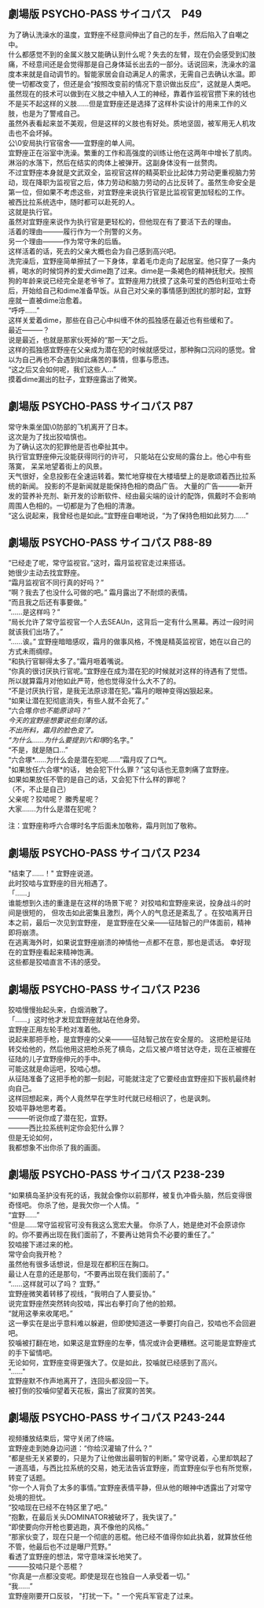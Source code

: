 ## 劇場版 PSYCHO-PASS サイコパス　P49

为了确认洗澡水的温度，宜野座不经意间伸出了自己的左手，然后陷入了自嘲之中。<br>
什么都感觉不到的金属义肢又能确认到什么呢？失去的左臂，现在仍会感受到幻肢痛，不经意间还是会觉得那是自己身体延长出去的一部分。话说回来，洗澡水的温度本来就是自动调节的。智能家居会自动满足人的需求，无需自己去确认水温。即使一切都改变了，但还是会“按照改变前的情况下意识做出反应”，这就是人类吧。<br>
虽然现在的技术可以做到在义肢之中植入人工的神经，靠着作监视官攒下来的钱也不是买不起这样的义肢……但是宜野座还是选择了这样朴实设计的用来工作的义肢，也是为了警戒自己。<br>
虽然外表看起来並不美观，但是这样的义肢也有好处。质地坚固，被军用无人机攻击也不会坏掉。<br>
公\0安局执行官宿舍——宜野座的单人间。<br>
宜野座正在浴室中洗澡。繁重的工作和高强度的训练让他在这两年中增长了肌肉。淋浴的水落下，然后在结实的肉体上被弹开。这副身体没有一丝赘肉。<br>
不过宜野座本身就是文武双全，监视官这样的精英职业比起体力劳动更重视脑力劳动，现在降职为监视官之后，体力劳动和脑力劳动的占比反转了。虽然生命安全是第一位，但如果不考虑这些，对宜野座来说执行官是比监视官更加轻松的工作。<br>
被西比拉系统选中，随时都可以赴死的人。<br>
这就是执行官。<br>
虽然对宜野座来说作为执行官是更轻松的，但他现在有了要活下去的理由。<br>
活着的理由———履行作为一个刑警的义务。<br>
另一个理由———作为常守朱的后盾。<br>
这样活着的话，死去的父亲大概也会为自己感到高兴吧。<br>
洗完澡后，宜野座简单擦拭了一下身体，拿着毛巾走向了起居室。他只穿了一条内裤，喝水的时候饲养的爱犬dime跑了过来。dime是一条褐色的精神抚慰犬。按照狗的年龄来说已经完全是老爷爷了。宜野座用力抚摸了这条可爱的西伯利亚哈士奇后，开始给自己和dime准备早饭。从自己对父亲的事情感到困扰的那时起，宜野座就一直被dime治愈着。<br>
“呼呼……”<br>
这样关爱着dime，那些在自己心中纠缠不休的孤独感在最近也有些缓和了。<br>
最近———？<br>
说是最近，也就是那家伙死掉的“那一天”之后。<br>
这样的孤独感宜野座在父亲成为潜在犯的时候就感受过，那种胸口沉闷的感觉。曾以为自己再也不会遇到如此痛苦的事情，但事与愿违。<br>
“这之后又会如何呢，我们这些人…”<br>
摸着dime漏出的肚子，宜野座露出了微笑。<br>

## 劇場版 PSYCHO-PASS サイコパス  P87

常守朱乘坐国\0防部的飞机离开了日本。 <br>
这次是为了找出狡啮慎也。 <br>
为了确认这次的犯罪他是否也牵扯其中。 <br>
执行官宜野座伸元没能获得同行的许可， 只能站在公安局的露台上。他心中有些落寞， 呆呆地望着街上的风景。 <br>
天气很好，全息投影在全速运转着。繁忙地穿梭在大楼墙壁上的是歌颂着西比拉系统的新闻。 投影的不是新闻就是能保持色相的商品广告。 大量的广告———新开发的营养补充剂、新开发的诊断软件、经由最尖端的设计的配饰，佩戴时不会影响周围人色相的。一切都是为了色相的清澈。 <br>
“这么说起来，我曾经也是如此。”宜野座自嘲地说，“为了保持色相如此努力……”<br>

## 劇場版 PSYCHO-PASS サイコパス  P88-89

“已经走了呢，常守监视官。”这时，霜月监视官走过来搭话。 <br>
她很少主动去找宜野座。<br>
“霜月监视官不同行真的好吗？”<br>
“啊？我去了也没什么可做的吧。” 霜月露出了不耐烦的表情。 <br>
“而且我之后还有事要做。”<br>
“……是这样吗？”<br>
“局长允许了常守监视官一个人去SEAUn，这背后一定有什么黑幕。再过一段时间就该我们出场了。”<br>
 “……诶。” 宜野座暗暗感叹，霜月的做事风格，不愧是精英监视官，她在以自己的方式未雨绸缪。 <br>
“和执行官聊得太多了。”霜月咂着嘴说。<br>
“你真的很讨厌执行官呢。”宜野座在成为潜在犯的时候就对这样的待遇有了觉悟。所以就算霜月对他如此严苛，他也觉得没什么大不了的。<br>
“不是讨厌执行官，是我无法原谅潜在犯。”霜月的眼神变得凶狠起来。<br>
“如果让潜在犯彻底消失，有些人就不会死了。”<br>
“六合塚*你也不能原谅吗？”<br>
今天的宜野座想要说些刻薄的话。<br>
不出所料，霜月的脸色变了。 <br>
“为什么……为什么要提到六和塚*的名字。”<br>
“不是，就是随口...” <br>
 “六合塚*……为什么会是潜在犯呢……”霜月叹了口气。<br>
 "如果放任六合塚*的话， 她会犯下什么罪？”这句话也无意刺痛了宜野座。<br>
如果如果放任不管的是自己的话，又会犯下什么样的罪呢？<br>
 （不，不止是自己） <br>
父亲呢？狡啮呢？ 縢秀星呢？ <br>
大家…….为什么是潜在犯呢？<br>

注：宜野座称呼六合塚时名字后面未加敬称，霜月则加了敬称。<br>

## 劇場版 PSYCHO-PASS サイコパス  P234

"结束了……！" 宜野座说道。 <br>
此时狡啮与宜野座的目光相遇了。<br>
「……」 <br>
谁能想到久违的重逢是在这样的场景下呢？ 对狡啮和宜野座来说，投身战斗的时间是很短的， 但攻击如此密集且激烈，两个人的气息还是紊乱了 。在狡啮离开日本之前，最后一次见到宜野座， 是宜野座在父亲——征陆智己的尸体面前，精神即将崩溃。 <br>
在逃离海外时，如果说宜野座崩溃的神情他一点都不在意，那也是谎话。 幸好现在的宜野座看起来精神饱满。 <br>
这些都是狡啮直言不讳的感受。<br>

## 劇場版 PSYCHO-PASS サイコパス  P236

狡啮慢慢抬起头来，白烟消散了。<br>
「……」这时他才发现宜野座就站在他身旁。 <br>
宜野座正用左轮手枪对准着他。 <br>
说起来那把手枪，是宜野座的父亲———征陆智己放在安全屋的。 这把枪是征陆转交给他的，然后他用这把枪杀死了槙岛，之后又被卢塔甘达夺走，现在正被握在征陆的儿子宜野座伸元的手中。<br>
可能这就是命运吧，狡啮心想。<br>
从征陆准备了这把手枪的那一刻起，可能就注定了它要经由宜野座扣下扳机最终射向自己。<br>
这样回想起来，两个人竟然早在学生时代就已经相识了，也是讽刺。 <br>
狡啮平静地思考着。 <br>
———听说你成了潜在犯，宜野。<br>
———西比拉系统判定你会犯什么罪？ <br>
但是无论如何，<br>
我都想象不出你杀了我的画面。<br>

## 劇場版 PSYCHO-PASS サイコパス  P238-239

“如果槙岛圣护没有死的话，我就会像你以前那样，被复仇冲昏头脑，然后变得很奇怪吧。 你杀了他，是我欠你一个人情。 ”<br>
“宜野……”<br>
“但是……常守监视官可没有我这么宽宏大量。 你杀了人，她是绝对不会原谅你的。你不要再出现在我们面前了，不要再让她背负不必要的重任了。”<br>
狡啮接下递过来的枪。<br>
常守会向我开枪？<br>
虽然他有很多话想说，但是现在都积压在胸口。<br>
最让人在意的还是那句，“不要再出现在我们面前了。”<br>
 “……这样就可以了吗？ 宜野。”<br>
宜野座微笑着转移了视线，“我明白了人要妥协。”<br>
说完宜野座然突然转向狡啮，挥出右拳打向了他的脸颊。<br>
“就用这拳来收尾吧。”<br>
这一拳实在是出乎意料难以躲避，但即使知道这一拳要打向自己，狡啮也不会回避吧。<br>
狡噛被打翻在地，如果这是宜野座的左拳，情况或许会更糟糕。这可能是宜野座式的手下留情吧。<br>
无论如何，宜野座变得更强大了。仅是如此，狡噛就已经感到了高兴。<br>
"……" <br>
宜野座默不作声地离开了，连回头都没回一下。<br>
被打倒的狡噛仰望着天花板，露出了寂寞的苦笑。<br>

## 劇場版 PSYCHO-PASS サイコパス  P243-244

视频播放结束后，常守关闭了终端。<br>
宜野座走到她身边问道：“你给汉灌输了什么？” <br>
“都是些无关紧要的，只是为了让他做出最明智的判断。” 常守说着，心里却筑起了一道高墙，与西比拉系统的交易，她无法告诉宜野座，而宜野座似乎也有所觉察，转变了话题。<br>
“你一个人背负了太多的事情。”宜野座表情平静，但从他的眼神中透露出了对常守处境的担忧。<br>
“狡啮现在已经不在特区里了吧。”<br>
“抱歉，在最后关头DOMINATOR被破坏了，我失误了。”<br>
“即使要向你开枪也要逃跑，真不像他的风格。”<br>
“那家伙变了，现在只是一个彻底的恶棍。他已经不值得你如此执着，就算放任他不管，他最后也不过是曝尸荒野。”<br>
看透了宜野座的想法，常守意味深长地笑了。<br>
———狡啮只是个恶棍？<br>
“你真是一点都没变呢。即使是现在也独自一人承受着一切。”<br>
“我……”<br>
宜野座刚要开口反驳， "打扰一下。" 一个宪兵军官走了过来。<br>

